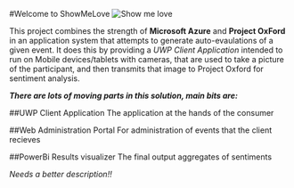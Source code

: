 #Welcome to ShowMeLove
![Show me love](https://upload.wikimedia.org/wikipedia/commons/thumb/c/c3/Party_icon.svg/317px-Party_icon.svg.png)

This project combines the strength of **Microsoft Azure** and **Project OxFord** in an application system that attempts to generate auto-evaulations of a given event. 
It does this by providing a _UWP Client Application_ intended to run on Mobile devices/tablets with cameras, that are used to take a picture of the participant, and then
transmits that image to Project Oxford for sentiment analysis. 

**_There are lots of moving parts in this solution, main bits are:_**

##UWP Client Application
The application at the hands of the consumer

##Web Administration Portal
For administration of events that the client recieves

##PowerBi Results visualizer
The final output aggregates of sentiments


_Needs a better description!!_


